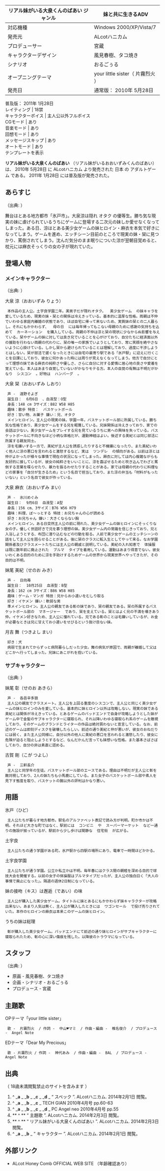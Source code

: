 リアル妹がいる大泉くんのばあい  ジャンル  |  妹と共に生きるADV       
---|---  
対応機種  |  Windows 2000/XP/Vista/7     
発売元  |  ALcotハニカム   
プロデューサー  |  宮蔵   
キャラクターデザイン  |  風見春樹、タコ焼き   
シナリオ  |  おるごぅる   
オープニングテーマ  |  your little sister（  片霧烈火  ）     
発売日  |  通常版：  2010年  5月28日      
普及版：  2011年  1月28日    
レイティング  |  18禁   
キャラクターボイス  |  主人公以外フルボイス     
CGモード  |  あり   
音楽モード  |  あり   
回想モード  |  あり   
メッセージスキップ  |  あり   
オートモード  |  あり   
テンプレートを表示  
  
**リアル妹がいる大泉くんのばあい** （リアル妹がいるおおいずみくんのばあい）は、  2010年  5月28日  に  ALcotハニカム
より発売された  日本  の  アダルトゲーム  である。  2011年  1月28日  には普及版が発売された。

##  あらすじ



（出典:      ）

舞台はとある地方都市「氷戸市」。大泉涼は隠れ  オタク
の優等生。勝ち気な現実の妹に虐げられているうちにゲームに登場する二次元の妹しか愛せなくなってしまった。ある日、涼はとある美少女ゲームの妹ヒロイン・麻衣を本気で好きになってしまう。ゲームを進め、エッチシーン目前のところで現実の妹・栞に見つかり、罵倒されてしまう。沈んだ気分のまま眠りについた涼が翌朝目覚めると、枕元には麻衣そっくりの女の子が現れていた。

##  登場人物



###  メインキャラクター



（出典:        ）

大泉 涼（おおいずみ りょう）

     本作品の主人公。土宇良学園二年。美男子だが隠れオタク。  美少女ゲーム  の妹キャラを愛しているため、現実の妹・栞との関係は冷えきっている。基本的に温厚な性格。両親は不仲でいわゆる家庭内離婚の状態であり、ほぼ自宅に帰って来ないため、実質妹の栞との二人暮らし。それにもかかわらず、  母の日  には毎年帰ってもこない母親のために感謝の気持ちを込めて  カーネーション  を購入している。両親の不仲は涼と栞の現状に少なからぬ影響を与えている。栞やゲームの妹に対しては良き兄でいることを心がけており、自分たちに経済面以外の援助を行わない両親の代わりに、栞の唯一の家族でいようとしており、常に笑顔を絶やさないように心掛けている。しかし栞から避けられていることは理解しており、過度に干渉しようとはしない。栞が部活で遅くなったときには自宅の最寄り駅である「氷戸駅」に迎えに行くことを日課にしており、彼女に何かあった時には周りが見えなくなってしまう。他方で自分にとって理想の妹である麻衣の純粋さや優しさ、さらに自分に対する愛情に居心地の良さや愛着を覚えている。本人はあまり自覚していないがかなりモテる方。本人の自覚の有無は不明だがかなり  シスコン  。好物は  ハンバーグ  。 
大泉 栞（おおいずみ しおり）

     声 -  遠野そよぎ 
     誕生日：  6月6日  、血液型：O型 
     身長：148 cm 3サイズ：B82 W58 H85 
     趣味：散歩 特技：  バスケットボール 
     好き：甘い物、お菓子 嫌い：兄、オタク 
     メインヒロイン。主人公の現実の妹。学園一年。バスケットボール部に所属している。勝ち気な性格であり、美少女ゲームをする兄を軽蔑している。兄妹関係は冷えきっており、家での会話は少ない。美少女ゲームをプレイする兄を見ているうちに男への興味を失っている。バスケットボールに不向きなほど小柄な体格だが、運動神経はよい。後述する美紀とは同じ部活に所属する親友同士。 
     涼を毛嫌いする一方で、美紀が主人公を誘惑したりすると不機嫌になったり、また美紀いわく他人に涼の悪口を言われると激怒するなど、実は  ツンデレ  の傾向がある。以前は涼とは仲がよかったが様々な事情で現在の状況になってしまった。麻衣に対しては内心複雑ながらも友好的に接しているが、彼女の純粋さをいいことに、涼を喜ばせるためと吹き込んでわざと罵倒する言葉を喋らせたり、暴力を振るわせたりすることがある。家では母親の代わりに料理などの家事を「自分が生きるため」という名目で担当しており、また涼の弁当も「材料がもったいない」という名目で彼女が作っている。 
大泉 麻衣（おおいずみ まい）

     声 -  氷川めぐみ 
     誕生日：  9月6日  血液型：A型 
     身長：156 cm、3サイズ：B76 W56 H79 
     趣味：料理、ぼ〜っとする 特技：お兄ちゃんの心が読める 
     好き：お兄ちゃん 嫌い：大きくならない胸 
     メインヒロイン。ある日突然主人公の前に現れた、美少女ゲームの妹ヒロインにそっくりな女の子。優しく世話好きで兄を慕う理想の妹。美少女ゲーム内の常識を信じきっており、兄と入浴しようとする、布団に潜り込むなどの行動を取る。人前で美少女ゲームのエッチシーンの話をして主人公を困らせることがある。後に栞のクラスに転入生としてやって来る。なお学園関係者及びクラスメートたちには主人公の親戚と説明している。美紀の入れ知恵で  体操服  は既に数年前に廃止された  ブルマ  タイプを着用している。運動はあまり得意でない。彼女いわくある目的のために涼を手助けするためゲームの世界から現実世界へやってきたが、その目的は不明。 
妹尾 美紀（せのお みき）

     声 -  日向苺 
     誕生日：  10月25日  血液型：B型 
     身長：162 cm 3サイズ：B86 W58 H85 
     趣味：ゲーム・マンガ 特技：兄からお小遣いをむしり取る 
     好き：イケメン 嫌い：軟弱な男 
     準メインヒロイン。主人公の親友である彰の妹であり、栞の親友である。栞の所属するバスケットボール部の  マネージャー  であり、栞を支えている。栞とはよく兄の不満を嘆きあう仲。イケメン好きなため、主人公に憧れている。兄である彰のことは毛嫌いしているが、お金が必要なときは兄に甘えてお小遣いをせびるという抜け目ない妹。 
月吉 舞（つきよし まい）

     好き：犬 
     病弱で生まれてからずっと病院暮らしだった少女。舞の病気が原因で、両親が離婚して父はどこかへ行ってしまった。兄妹にあこがれを抱いている。 

###  サブキャラクター



（出典:    ）

妹尾 彰（せのお あきら）

     声 -  各邑辛多狼 
     主人公の親友でクラスメート。主人公を上回る重度のシスコンで、主人公と同じく美少女ゲームの妹ヒロインのみを愛している。基本的に妹ヒロイン以外は攻略しない。現実の妹である美紀とは関係が冷えきっている。とあるゲームのバッドエンドで自身が攻略しようとした妹がゲーム中で金髪のサブキャラクターに寝取られ、それ以降いわゆる寝取られ系のゲームを敵視しており、そのゲームのブランドとライターの作品は絶対買わないと宣言している。なお、前述のゲームは即刻ディスクを破壊したらしい。前述の通り美紀と仲が悪いが、彼女のおねだりには弱く、また主人公同様に、自分以外の他人に美紀の悪口を言われると激怒したり、彼女に危険が迫ると阻止しようとするなど、なんだかんだ言っても妹想いな性格。また基本さばさばしており、自分の非は素直に認める。 
古賀 剛（こが つよし）

     声 -  三軒長介 
     主人公と同学年の生徒。バスケットボール部のエースである。理由は不明だが主人公と彰を敵対視しており、2人の妹たちも小馬鹿にしている。また女子のバスケットボール部や素人を見下す態度を取り、バスケットの腕以外の評判はかなり悪い。 

##  用語



氷戸（ひど）

     主人公たちが暮らす地方都市。駅名のアルファベット表記で読み方が判明。町か市かは不明。それほど大きな町ではなく、駅前には  コンビニ  や  スーパーマーケット  など一通りの施設が揃っているが、駅前から少し歩けば閑静な  住宅街  が広がる。 
土宇良

     主人公たちの通う学園がある町。氷戸駅から四駅の場所にあり、電車で一時間ほどかかる。 
土宇良学園

     主人公たちが通う学園。公立か私立かは不明。毎年春にはクラス間の親睦を深める目的で球技大会を開催する。以前の女子の体操服はブルマタイプだったが、主人公の独白曰く「大人の事情で廃止になった」。隔週の週休2日制になっている。 
妹の接吻（キス）は邂逅（であい）の味

     主人公が購入した美少女ゲーム。タイトルに妹とあるにもかかわらず妹キャラクターが攻略出来ない。あまり人気は無く、主人公が購入したときには  ワゴンセール  で投げ売りされていた。本作のヒロインの麻衣は本来このゲームの妹ヒロイン。 
うちの妹は総理

     彰が購入した美少女ゲーム。バッドエンドにて前述の通り妹ヒロインがサブキャラクターに寝取られたため、彰の心に深い傷痕を残した。以降彼のトラウマになっている。 

##  スタッフ



（出典:      ）

  * 原画 - 風見春樹、タコ焼き 
  * 企画・シナリオ - おるごぅる 
  * プロデュース - 宮蔵 

##  主題歌



OPテーマ「your little sister」

     歌 -  片霧烈火  / 作詞 -  中山♥マミ  / 作曲・編曲 -  椎名俊介  / プロデュース -  Angel Note 
EDテーマ「Dear My Precious」

     歌 - 片霧烈火 / 作詞 -  神代あみ  / 作曲・編曲 -  BAL  / プロデュース - Angel Note 

##  出典



（  18歳未満閲覧禁止のサイトを含みます  ）

  1. ^  _**a** _ _**b** _ _**c** _ _**d** _ “  スペック  ”. ALcotハニカム.  2014年2月1日  閲覧。 
  2. ^  _**a** _ _**b** _ _**c** _ TECH GIAN  2010年4月号 pp.60-63 
  3. ^  _**a** _ _**b** _ _**c** _ _**d** _ PC Angel neo  2010年4月号 pp.55 
  4. ** ^  ** “  主題歌  ”. ALcotハニカム.  2014年2月3日  閲覧。 
  5. ** ^  ** “  リアル妹がいる大泉くんのばあい  ”. ALcotハニカム.  2014年2月3日  閲覧。 
  6. ^  _**a** _ _**b** _ “  キャラクター  ”. ALcotハニカム.  2014年2月1日  閲覧。 

##  外部リンク



  * ALcot Honey Comb OFFICIAL WEB SITE  （年齢確認あり） 

